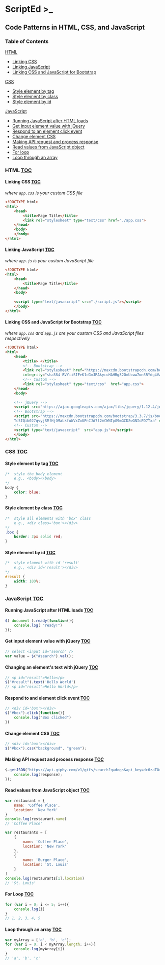 # ScriptEd >_
## Code Patterns in HTML, CSS, and JavaScript

### Table of Contents
[HTML](#html-toc)
- [Linking CSS](#linking-css-toc)
- [Linking JavaScript](#linking-javascript-toc)
- [Linking CSS and JavaScript for Bootstrap](#linking-css-and-javascript-for-bootstrap-toc)

[CSS](#css-toc)
- [Style element by tag](#style-element-by-tag-toc)
- [Style element by class](#style-element-by-class-toc)
- [Style element by id](#style-element-by-id-toc)

[JavaScript](#javascript-toc)
- [Running JavaScript after HTML loads](#running-javascript-after-html-loads-toc)
- [Get input element value with jQuery](#get-input-element-value-with-jquery-toc)
- [Respond to an element click event](#respond-to-and-element-click-event-toc)
- [Change element CSS](#change-element-css-toc)
- [Making API request and process response](#making-api-request-and-process-response-toc)
- [Read values from JavaScript object](#read-values-from-javascript-object-toc)
- [For loop](#for-loop-toc)
- [Loop through an array](#loop-through-an-array-toc)

### HTML [TOC](#table-of-contents)
#### Linking CSS [TOC](#table-of-contents)
_where `app.css` is your custom CSS file_
```html
<!DOCTYPE html>
<html>
    <head>
        <title>Page Title</title>
        <link rel="stylesheet" type="text/css" href="./app.css">
    </head>
    <body>
    </body>
</html>
```
#### Linking JavaScript [TOC](#table-of-contents)
_where `app.js` is your custom JavaScript file_
```html
<!DOCTYPE html>
<html>
    <head>
        <title>Page Title</title>
    </head>
    <body>
    
    <script type="text/javascript" src="./script.js"></script>
    </body>
</html>
```
#### Linking CSS and JavaScript for Bootstrap [TOC](#table-of-contents)
_where `app.css` and `app.js` are your custom CSS 
and JavaScript files respectively_
```html
<!DOCTYPE html>
<html>
    <head>
        <title> </title>
        <!-- Bootstrap -->
        <link rel="stylesheet" href="https://maxcdn.bootstrapcdn.com/bootstrap/3.3.7/css/bootstrap.min.css" 
        integrity="sha384-BVYiiSIFeK1dGmJRAkycuHAHRg32OmUcww7on3RYdg4Va+PmSTsz/K68vbdEjh4u" crossorigin="anonymous">
        <!-- Custom -->
        <link rel="stylesheet" type="text/css"  href="app.css">
    </head>
    <body>
    
    <!-- jQuery -->
    <script src="https://ajax.googleapis.com/ajax/libs/jquery/1.12.4/jquery.min.js"></script>
    <!-- Bootstrap -->
    <script src="https://maxcdn.bootstrapcdn.com/bootstrap/3.3.7/js/bootstrap.min.js" integrity="sha384-
    Tc5IQib027qvyjSMfHjOMaLkfuWVxZxUPnCJA7l2mCWNIpG9mGCD8wGNIcPD7Txa" crossorigin="anonymous"></script>
    <!-- Custom -->
    <script type="text/javascript"  src="app.js"></script>
    </body>
</html>
```

### CSS [TOC](#table-of-contents)
#### Style element by tag [TOC](#table-of-contents)
```css
/*  style the body element 
    e.g., <body></body>
*/
body {
    color: blue;
}
```
#### Style element by class [TOC](#table-of-contents)
```css
/*  style all elements with 'box' class 
    e.g., <div class='box'></div>
*/
.box {
    border: 3px solid red;
}
```
#### Style element by id [TOC](#table-of-contents)
```css
/*  style element with id 'result' 
    e.g., <div id='result'></div>
*/
#result {
    width: 100%;
}
```

### JavaScript [TOC](#table-of-contents)
#### Running JavaScript after HTML loads [TOC](#table-of-contents)
```javascript
$( document ).ready(function(){
    console.log( "ready!")
});
```
#### Get input element value with jQuery [TOC](#table-of-contents)
```javascript
// select <input id="search" />
var value = $("#search").val();
```
#### Changing an element's text with jQuery [TOC](#table-of-contents)
```javascript
// <p id="result">Hello</p>
$("#result").text('Hello World')
// <p id="result">Hello World</p>
```
#### Respond to and element click event [TOC](#table-of-contents)
```javascript
// <div id='box'></div>
$("#box").click(function(){
    console.log("Box clicked")
})
```
#### Change element CSS [TOC](#table-of-contents)
```javascript
// <div id='box'></div>
$("#box").css("background", "green");
```
#### Making API request and process response [TOC](#table-of-contents)
```javascript
$.getJSON("https://api.giphy.com/v1/gifs/search?q=dogs&api_key=dc6zaTOxFJmzC", function(response) {
    console.log(response);
});
```
#### Read values from JavaScript object [TOC](#table-of-contents)
```javascript
var restaurant = {
    name: 'Coffee Place',
    location: 'New York'
}
console.log(restaurant.name)
// 'Coffee Place'

var restaurants = [
    {
        name: 'Coffee Place',
        location: 'New York'
    },
    {
        name: 'Burger Place',
        location: 'St. Louis'
    }
]
console.log(restaurants[1].location)
// 'St. Louis'
```
#### For Loop [TOC](#table-of-contents)
```javascript
for (var i = 0; i <= 5; i++){
    console.log(i)
}
// 1, 2, 3, 4, 5
```
#### Loop through an array [TOC](#table-of-contents)
```javascript
var myArray = ['a', 'b', 'c'];
for (var i = 0; i < myArray.length; i++){
    console.log(myArray[i])
}
// 'a', 'b', 'c'
```